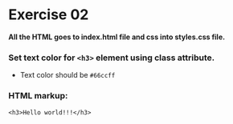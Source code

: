 # Exercise 02

**All the HTML goes to index.html file and css into styles.css file.**    

### Set text color for `<h3>` element using class attribute.

* Text color should be `#66ccff`

### HTML markup:

```
<h3>Hello world!!!</h3>
```
